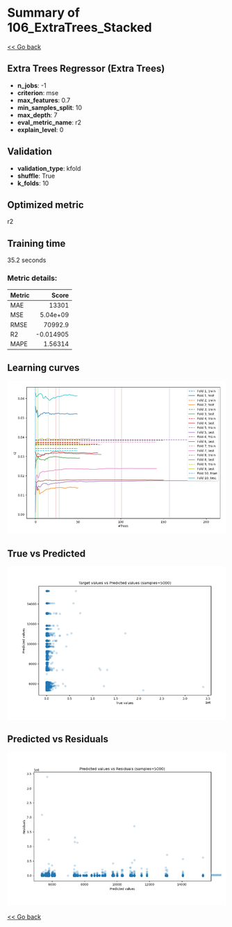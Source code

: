 # Summary of 106_ExtraTrees_Stacked

[<< Go back](../README.md)


## Extra Trees Regressor (Extra Trees)
- **n_jobs**: -1
- **criterion**: mse
- **max_features**: 0.7
- **min_samples_split**: 10
- **max_depth**: 7
- **eval_metric_name**: r2
- **explain_level**: 0

## Validation
 - **validation_type**: kfold
 - **shuffle**: True
 - **k_folds**: 10

## Optimized metric
r2

## Training time

35.2 seconds

### Metric details:
| Metric   |        Score |
|:---------|-------------:|
| MAE      | 13301        |
| MSE      |     5.04e+09 |
| RMSE     | 70992.9      |
| R2       |    -0.014905 |
| MAPE     |     1.56314  |



## Learning curves
![Learning curves](learning_curves.png)
## True vs Predicted

![True vs Predicted](true_vs_predicted.png)


## Predicted vs Residuals

![Predicted vs Residuals](predicted_vs_residuals.png)



[<< Go back](../README.md)
